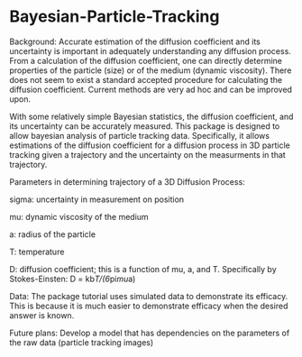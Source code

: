 # Bayesian-Particle-Tracking

Background: Accurate estimation of the diffusion coefficient and its uncertainty is important in adequately understanding any diffusion process. From a calculation of the diffusion coefficient, one can directly determine properties of the particle (size) or of the medium (dynamic viscosity). There does not seem to exist a standard accepted procedure for calculating the diffusion coefficient. Current methods are very ad hoc and can be improved upon. 

With some relatively simple Bayesian statistics, the diffusion coefficient, and its uncertainty can be accurately measured. This package is designed to allow bayesian analysis of particle tracking data. Specifically, it allows estimations of the diffusion coefficient for a diffusion process in 3D particle tracking given a trajectory and the uncertainty on the measurments in that trajectory.

Parameters in determining trajectory of a 3D Diffusion Process:

sigma: uncertainty in measurement on position

mu: dynamic viscosity of the medium

a: radius of the particle

T: temperature

D: diffusion coefficient; this is a function of mu, a, and T. Specifically by Stokes-Einsten:
D = kb*T/(6*pi*mu*a)

Data: The package tutorial uses simulated data to demonstrate its efficacy. This is because it is much easier to demonstrate efficacy when the desired answer is known.

Future plans:
Develop a model that has dependencies on the parameters of the raw data (particle tracking images)